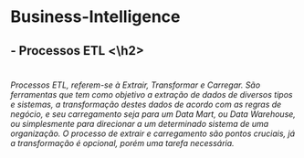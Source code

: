 # Business-Intelligence

<h2> - Processos ETL <\h2>

#
  
*Processos ETL, referem-se à Extrair, Transformar e Carregar.
São ferramentas que tem como objetivo a extração de dados de diversos tipos e sistemas,
a transformação destes dados de acordo com as regras de negócio, e seu carregamento seja para um Data Mart, 
ou Data Warehouse, ou simplesmente para direcionar a um determinado sistema de uma organização. 
O processo de extrair e carregamento são pontos cruciais, já a transformação é opcional, porém uma tarefa necessária.*
